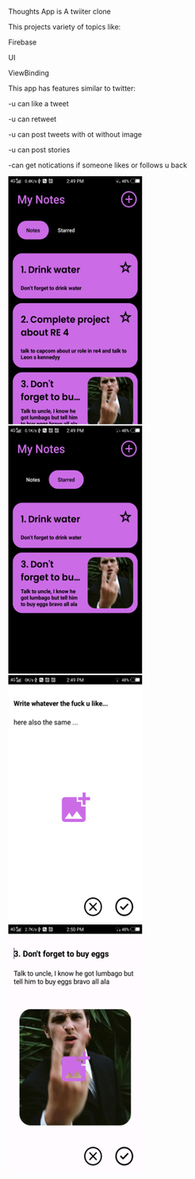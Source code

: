 Thoughts App is A twiiter clone 

This projects variety of topics like:
<p>Firebase </p>
<p>UI</p>
<p>ViewBinding</p>

This app has features similar to twitter:
<p>-u can like a tweet</p>
<p>-u can retweet</p
<p>-u can post tweets with ot without image</p>
<p>-u can post stories</p>
<p>-can get notications if someone likes or follows u back</p> 

<img src="https://github.com/shalenMathew/Notes_App_JAVA/blob/master/github%20pics/Screenshot_20230915_144937.png" alt="main" width="270" height="500">
<img src="https://github.com/shalenMathew/Notes_App_JAVA/blob/master/github%20pics/Screenshot_20230915_144954.png" alt="starr" width="270" height="500">
<img src="https://github.com/shalenMathew/Notes_App_JAVA/blob/master/github%20pics/Screenshot_20230915_144950.png" alt="starr" width="270" height="500">
<img src="https://github.com/shalenMathew/Notes_App_JAVA/blob/master/github%20pics/Screenshot_20230915_145001.png" alt="starr" width="270" height="500">






